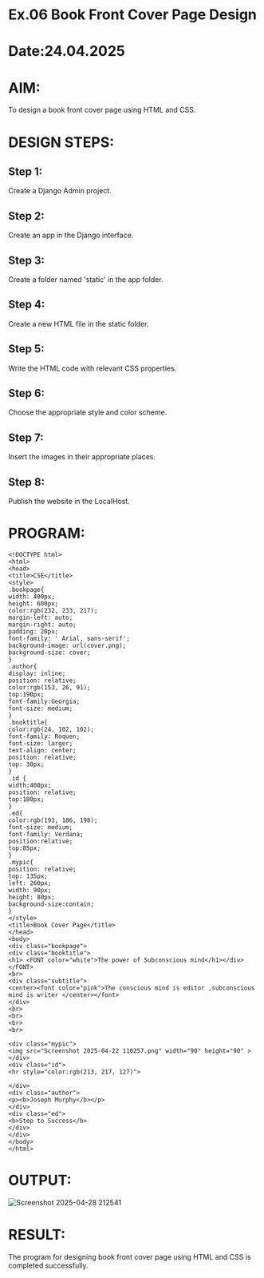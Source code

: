 # Ex.06 Book Front Cover Page Design
# Date:24.04.2025
# AIM:
To design a book front cover page using HTML and CSS.

# DESIGN STEPS:
## Step 1:
Create a Django Admin project.

## Step 2:
Create an app in the Django interface.

## Step 3:
Create a folder named 'static' in the app folder.

## Step 4:
Create a new HTML file in the static folder.

## Step 5:
Write the HTML code with relevant CSS properties.

## Step 6:
Choose the appropriate style and color scheme.

## Step 7:
Insert the images in their appropriate places.

## Step 8:
Publish the website in the LocalHost.

# PROGRAM:
```
<!DOCTYPE html>
<html>
<head>
<title>CSE</title>
<style>
.bookpage{
width: 400px;
height: 600px;
color:rgb(232, 233, 217);
margin-left: auto;
margin-right: auto;
padding: 20px;
font-family: ' Arial, sans-serif';
background-image: url(cover.png);
background-size: cover;
}
.author{
display: inline;
position: relative;
color:rgb(153, 26, 91);
top:190px;
font-family:Georgia;
font-size: medium;
}
.booktitle{
color:rgb(24, 102, 102);
font-family: Roquen;
font-size: larger;
text-align: center;
position: relative;
top: 30px;
}
.id {
width:400px;
position: relative;
top:180px;
}
.ed{
color:rgb(193, 186, 198);
font-size: medium;
font-family: Verdana;
position:relative;
top:85px;
}
.mypic{
position: relative;
top: 135px;
left: 260px;
width: 90px;
height: 80px;
background-size:contain;
}
</style>
<title>Book Cover Page</title>
</head>
<body>
<div class="bookpage">
<div class="booktitle">
<h1> <FONT color="white">The power of Subconscious mind</h1></div></FONT>
<br>
<div class="subtitle">
<center><font color="pink">The conscious mind is editor ,subconscious mind is writer </center></font>
</div>
<br>
<br>
<br>
<br>

<div class="mypic">
<img src="Screenshot 2025-04-22 110257.png" width="90" height="90" >
</div>
<div class="id">
<hr style="color:rgb(213, 217, 127)">

</div>
<div class="author">
<p><b>Joseph Murphy</b></p>
</div>
<div class="ed">
<b>Step to Success</b>
</div>
</div>
</body>
</html>
```
# OUTPUT:
![Screenshot 2025-04-28 212541](https://github.com/user-attachments/assets/e9c37339-21d6-4097-8cb5-0870360718a2)

# RESULT:
The program for designing book front cover page using HTML and CSS is completed successfully.
